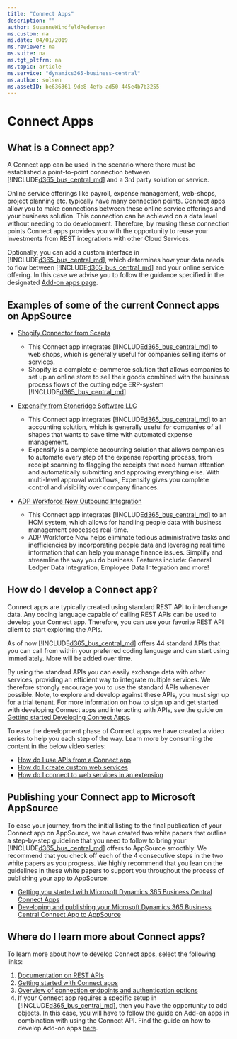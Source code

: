 ```yaml
---
title: "Connect Apps"
description: ""
author: SusanneWindfeldPedersen
ms.custom: na
ms.date: 04/01/2019
ms.reviewer: na
ms.suite: na
ms.tgt_pltfrm: na
ms.topic: article
ms.service: "dynamics365-business-central"
ms.author: solsen
ms.assetID: be636361-9de8-4efb-ad50-445e4b7b3255
---
```


# Connect Apps

## What is a Connect app?
A Connect app can be used in the scenario where there must be established a point-to-point connection between [!INCLUDE[d365_bus_central_md](../includes/d365_bus_central_md.md)] and a 3rd party solution or service.

Online service offerings like payroll, expense management, web-shops, project planning etc. typically have many connection points. Connect apps allow you to make connections between these online service offerings and your business solution. This connection can be achieved on a data level without needing to do development. Therefore, by reusing these connection points Connect apps provides you with the opportunity to reuse your investments from REST integrations with other Cloud Services.  

Optionally, you can add a custom interface in [!INCLUDE[d365_bus_central_md](../includes/d365_bus_central_md.md)], which determines how your data needs to flow between [!INCLUDE[d365_bus_central_md](../includes/d365_bus_central_md.md)] and your online service offering. In this case we advise you to follow the guidance specified in the designated [Add-on apps page](readiness-add-on-apps.md).

## Examples of some of the current Connect apps on AppSource

- [Shopify Connector from Scapta](https://appsource.microsoft.com/en-us/product/dynamics-365-for-finance-and-operations-business-edition/PUBID.scapta%7CAID.50395b48-f7b6-4445-96df-6faaa8c96deb%7CPAPPID.96da1317-c2e8-42ec-aa19-216e33d0da19?tab=Overview)
    - This Connect app integrates [!INCLUDE[d365_bus_central_md](../includes/d365_bus_central_md.md)] to web shops, which is generally useful for companies selling items or services.
    - Shopify is a complete e-commerce solution that allows companies to set up an online store to sell their goods combined with the business process flows of the cutting edge ERP-system [!INCLUDE[d365_bus_central_md](../includes/d365_bus_central_md.md)].
- [Expensify from Stoneridge Software LLC](https://appsource.microsoft.com/da/product/dynamics-365-business-central/PUBID.stoneridge-software%7CAID.aaa85e5d-7f2d-473b-9e9e-d924795fcef1%7CPAPPID.99c36e84-67a4-422a-b8d9-5297c6ebfca5)
    - This Connect app integrates [!INCLUDE[d365_bus_central_md](../includes/d365_bus_central_md.md)] to an accounting solution, which is generally useful for companies of all shapes that wants to save time with automated expense management.
    - Expensify is a complete accounting solution that allows companies to automate every step of the expense reporting process, from receipt scanning to flagging the receipts that need human attention and automatically submitting and approving everything else. With multi-level approval workflows, Expensify gives you complete control and visibility over company finances.
- [ADP Workforce Now Outbound Integration](https://appsource.microsoft.com/en-us/product/dynamics-365-business-central/TYPE.connect%7CPUBID.adp%7CAID.msd_365_financial_erp_outbound_integration_app%7CPAPPID.00000000-0000-0000-0000-000000000000?tab=Overview)

    - This Connect app integrates [!INCLUDE[d365_bus_central_md](../includes/d365_bus_central_md.md)] to an HCM system, which allows for handling people data with business management processes real-time.
    - ADP Workforce Now helps eliminate tedious administrative tasks and inefficiencies by incorporating people data and leveraging real time information that can help you manage finance issues.  Simplify and streamline the way you do business. Features include: General Ledger Data Integration, Employee Data Integration and more!

## How do I develop a Connect app?
Connect apps are typically created using standard REST API to interchange data. Any coding language capable of calling REST APIs can be used to develop your Connect app. Therefore, you can use your favorite REST API client to start exploring the APIs.

As of now [!INCLUDE[d365_bus_central_md](../includes/d365_bus_central_md.md)] offers 44 standard APIs that you can call from within your preferred coding language and can start using immediately. More will be added over time. 

By using the standard APIs you can easily exchange data with other services, providing an efficient way to integrate multiple services. We therefore strongly encourage you to use the standard APIs whenever possible. Note, to explore and develop against these APIs, you must sign up for a trial tenant. For more information on how to sign up and get started with developing Connect apps and interacting with APIs, see the guide on [Getting started Developing Connect Apps](../devenv-develop-connect-apps.md).

To ease the development phase of Connect apps we have created a video series to help you each step of the way. Learn more by consuming the content in the below video series:

- [How do I use APIs from a Connect app](https://www.youtube.com/watch?reload=9&v=_Z5w7STWi4U&list=PLcakwueIHoT-wVFPKUtmxlqcG1kJ0oqq4&t=41s&index=17) 
- [How do I create custom web services](https://www.youtube.com/watch?v=Sm_K6ToxYGc&list=PLcakwueIHoT-wVFPKUtmxlqcG1kJ0oqq4&t=71s&index=18)
- [How do I connect to web services in an extension](https://www.youtube.com/watch?v=hNuC8V9T1tU&list=PLcakwueIHoT-wVFPKUtmxlqcG1kJ0oqq4&t=0s&index=31)

## Publishing your Connect app to Microsoft AppSource
To ease your journey, from the initial listing to the final publication of your Connect app on AppSource, we have created two white papers that outline a step-by-step guideline that you need to follow to bring your [!INCLUDE[d365_bus_central_md](../includes/d365_bus_central_md.md)] offers to AppSource smoothly. We recommend that you check off each of the 4 consecutive steps in the two white papers as you progress. We highly recommend that you lean on the guidelines in these white papers to support you throughout the process of publishing your app to AppSource:

- [Getting you started with Microsoft Dynamics 365 Business Central Connect Apps](https://go.microsoft.com/fwlink/?linkid=2005501)
- [Developing and publishing your Microsoft Dynamics 365 Business Central Connect App to AppSource](https://go.microsoft.com/fwlink/?linkid=2005402)

## Where do I learn more about Connect apps? 
To learn more about how to develop Connect apps, select the following links:  

1. [Documentation on REST APIs](/dynamics-nav/fin-graph/)  
2. [Getting started with Connect apps](../devenv-develop-connect-apps.md)  
3. [Overview of connection endpoints and authentication options](/dynamics-nav/endpoints-apis-for-dynamics)
4. If your Connect app requires a specific setup in [!INCLUDE[d365_bus_central_md](../includes/d365_bus_central_md.md)], then you have the opportunity to add objects. In this case, you will have to follow the guide on Add-on apps in combination with using the Connect API. Find the guide on how to develop Add-on apps [here](readiness-add-on-apps.md).